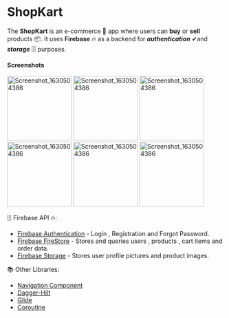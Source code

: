 # ShopKart
The **ShopKart** is an e-commerce 🛒 app where users can **buy** or **sell** products 📦. It uses **Firebase** 🔥  as a backend for **_authentication_** ✔and **_storage_** 🗄 purposes.

**Screenshots**
<br>
<br>
<img src="https://user-images.githubusercontent.com/86999890/143588103-1500aada-3fcb-476b-9982-22ef27d3f4bd.jpeg" alt="Screenshot_1630504386" width="150"/>
<img src="https://user-images.githubusercontent.com/86999890/143588091-4afae5cb-4a9b-41f7-bac2-0556a96839c9.jpeg" alt="Screenshot_1630504386" width="150"/>
<img src="https://user-images.githubusercontent.com/86999890/143588096-114aea34-53ac-4c27-b05f-0ff5019a965c.jpeg" alt="Screenshot_1630504386" width="150"/>
<img src="https://user-images.githubusercontent.com/86999890/143588098-93667aeb-ba19-490e-a334-73f526c02bde.jpeg" alt="Screenshot_1630504386" width="150"/>
<img src="https://user-images.githubusercontent.com/86999890/143588099-a8177714-203c-446d-acc9-fe7a793859bf.jpeg" alt="Screenshot_1630504386" width="150"/>
<img src="https://user-images.githubusercontent.com/86999890/143588101-0383032b-4845-4ee6-9b7d-d4fae80b8085.jpeg" alt="Screenshot_1630504386" width="150"/>

🗄 Firebase API 🔥:
* [Firebase Authentication](https://firebase.google.com/docs/auth) - Login , Registration and Forgot Password.
* [Firebase FireStore](https://firebase.google.com/docs/firestore) - Stores and queries users , products , cart items and order data.
* [Firebase Storage](https://firebase.google.com/docs/storage) - Stores user profile pictures and product images.

📚 Other Libraries:
* [Navigation Component](https://developer.android.com/guide/navigation/navigation-getting-started)
* [Dagger-Hilt](https://developer.android.com/training/dependency-injection/hilt-android) 
* [Glide](https://github.com/bumptech/glide)
* [Coroutine](https://developer.android.com/topic/libraries/architecture/coroutines)


